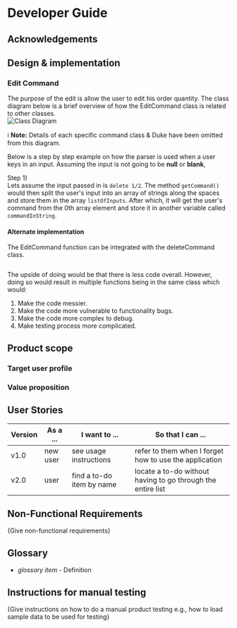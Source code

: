 # Developer Guide

## Acknowledgements

## Design & implementation

### Edit Command
The purpose of the edit is allow the user to edit his order quantity.
The class diagram below is a brief overview of how the EditCommand class is related to other classes.
<br>![Class Diagram](https://raw.githubusercontent.com/thaddyyz/tp/master/UMLdiagrams/EditCommandDiagrams/editCommandClassDiagram.jpg)
<div markdown="span" class="alert alert-primary">

:information_source: **Note:** Details of each specific command class & Duke have been omitted from this diagram.

</div>

Below is a step by step example on how the parser is used when a user keys in an input.
Assuming the input is not going to be **null** or **blank**,

Step 1)<br>
Lets assume the input passed in is `delete 1/2`. The method `getCommand()` would then split the user's
input into an array of strings along the spaces and store them in the array `listOfInputs`. After which,
it will get the user's command from the 0th array element and store it in another variable called `commandInString`.
<br>

#### Alternate implementation

The EditCommand function can be integrated with the deleteCommand class.
```

```

The upside of doing would be that there is less code overall.
However, doing so would result in multiple functions being in the same class which would:
1. Make the code messier.
2. Make the code more vulnerable to functionality bugs.
3. Make the code more complex to debug.
4. Make testing process more complicated.

## Product scope
### Target user profile

### Value proposition

## User Stories

|Version| As a ... | I want to ... | So that I can ...|
|--------|----------|---------------|------------------|
|v1.0|new user|see usage instructions|refer to them when I forget how to use the application|
|v2.0|user|find a to-do item by name|locate a to-do without having to go through the entire list|

## Non-Functional Requirements

{Give non-functional requirements}

## Glossary

* *glossary item* - Definition

## Instructions for manual testing

{Give instructions on how to do a manual product testing e.g., how to load sample data to be used for testing}
